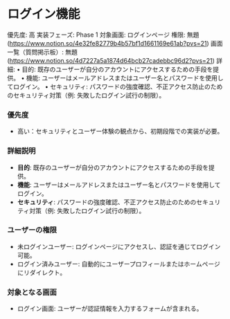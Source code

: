 # ログイン機能

優先度: 高
実装フェーズ: Phase 1
対象画面: ログインページ
権限: 無題 (https://www.notion.so/4e32fe82779b4b57bf1d1661169e61ab?pvs=21)
画面一覧（質問掲示板）: 無題 (https://www.notion.so/4d7227a5a1874d64bcb27cadebbc96d2?pvs=21)
詳細: • 目的: 既存のユーザーが自分のアカウントにアクセスするための手段を提供。
• 機能: ユーザーはメールアドレスまたはユーザー名とパスワードを使用してログイン。
• セキュリティ: パスワードの強度確認、不正アクセス防止のためのセキュリティ対策（例: 失敗したログイン試行の制限）。

### 優先度

- 高い：セキュリティとユーザー体験の観点から、初期段階での実装が必要。

### 詳細説明

- **目的**: 既存のユーザーが自分のアカウントにアクセスするための手段を提供。
- **機能**: ユーザーはメールアドレスまたはユーザー名とパスワードを使用してログイン。
- **セキュリティ**: パスワードの強度確認、不正アクセス防止のためのセキュリティ対策（例: 失敗したログイン試行の制限）。

### ユーザーの権限

- 未ログインユーザー: ログインページにアクセスし、認証を通じてログイン可能。
- ログイン済みユーザー: 自動的にユーザープロフィールまたはホームページにリダイレクト。

### 対象となる画面

- ログイン画面: ユーザーが認証情報を入力するフォームが含まれる。